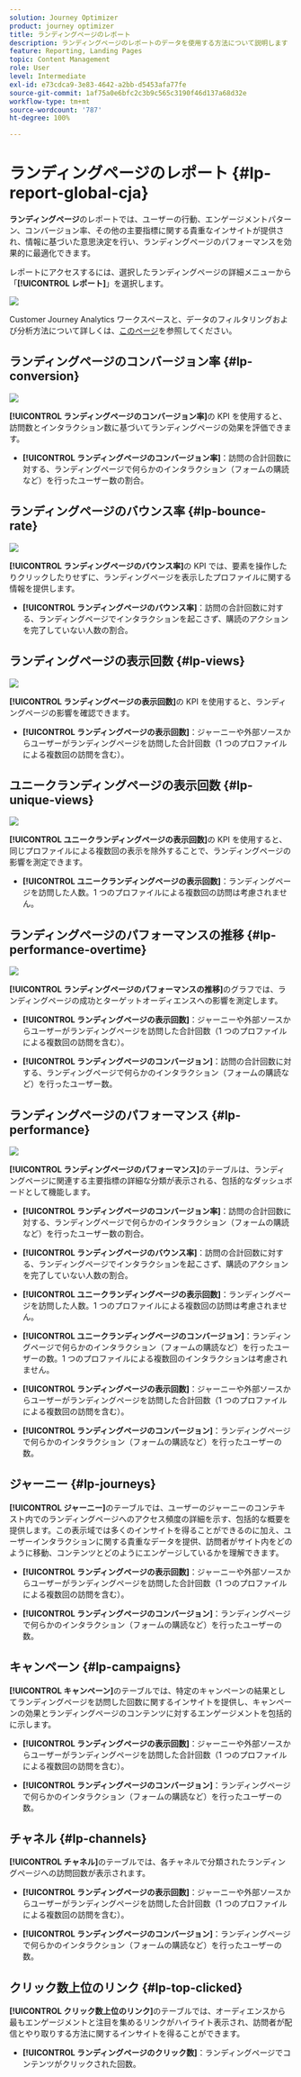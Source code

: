 ```yaml
---
solution: Journey Optimizer
product: journey optimizer
title: ランディングページのレポート
description: ランディングページのレポートのデータを使用する方法について説明します
feature: Reporting, Landing Pages
topic: Content Management
role: User
level: Intermediate
exl-id: e73cdca9-3e83-4642-a2bb-d5453afa77fe
source-git-commit: 1af75a0e6bfc2c3b9c565c3190f46d137a68d32e
workflow-type: tm+mt
source-wordcount: '787'
ht-degree: 100%

---
```


# ランディングページのレポート {#lp-report-global-cja}

**ランディングページ**&#x200B;のレポートでは、ユーザーの行動、エンゲージメントパターン、コンバージョン率、その他の主要指標に関する貴重なインサイトが提供され、情報に基づいた意思決定を行い、ランディングページのパフォーマンスを効果的に最適化できます。

レポートにアクセスするには、選択したランディングページの詳細メニューから「**[!UICONTROL レポート]**」を選択します。

![](assets/cja-lp.png)

Customer Journey Analytics ワークスペースと、データのフィルタリングおよび分析方法について詳しくは、[このページ](https://experienceleague.adobe.com/ja/docs/analytics-platform/using/cja-workspace/home)を参照してください。

## ランディングページのコンバージョン率 {#lp-conversion}

![](assets/cja-lp-conversion-rate.png)

**[!UICONTROL ランディングページのコンバージョン率]**&#x200B;の KPI を使用すると、訪問数とインタラクション数に基づいてランディングページの効果を評価できます。

* **[!UICONTROL ランディングページのコンバージョン率]**：訪問の合計回数に対する、ランディングページで何らかのインタラクション（フォームの購読など）を行ったユーザー数の割合。

## ランディングページのバウンス率 {#lp-bounce-rate}

![](assets/cja-lp-bounce-rate.png)

**[!UICONTROL ランディングページのバウンス率]**&#x200B;の KPI では、要素を操作したりクリックしたりせずに、ランディングページを表示したプロファイルに関する情報を提供します。

* **[!UICONTROL ランディングページのバウンス率]**：訪問の合計回数に対する、ランディングページでインタラクションを起こさず、購読のアクションを完了していない人数の割合。

## ランディングページの表示回数 {#lp-views}

![](assets/cja-lp-views.png)

**[!UICONTROL ランディングページの表示回数]**&#x200B;の KPI を使用すると、ランディングページの影響を確認できます。

* **[!UICONTROL ランディングページの表示回数]**：ジャーニーや外部ソースからユーザーがランディングページを訪問した合計回数（1 つのプロファイルによる複数回の訪問を含む）。

## ユニークランディングページの表示回数 {#lp-unique-views}

![](assets/cja-lp-unique-views.png)

**[!UICONTROL ユニークランディングページの表示回数]**&#x200B;の KPI を使用すると、同じプロファイルによる複数回の表示を除外することで、ランディングページの影響を測定できます。

* **[!UICONTROL ユニークランディングページの表示回数]**：ランディングページを訪問した人数。1 つのプロファイルによる複数回の訪問は考慮されません。

## ランディングページのパフォーマンスの推移 {#lp-performance-overtime}

![](assets/cja-lp-performance-overtime.png)

**[!UICONTROL ランディングページのパフォーマンスの推移]**&#x200B;のグラフでは、ランディングページの成功とターゲットオーディエンスへの影響を測定します。

* **[!UICONTROL ランディングページの表示回数]**：ジャーニーや外部ソースからユーザーがランディングページを訪問した合計回数（1 つのプロファイルによる複数回の訪問を含む）。

* **[!UICONTROL ランディングページのコンバージョン]**：訪問の合計回数に対する、ランディングページで何らかのインタラクション（フォームの購読など）を行ったユーザー数。

## ランディングページのパフォーマンス {#lp-performance}

![](assets/cja-lp-performance.png)

**[!UICONTROL ランディングページのパフォーマンス]**&#x200B;のテーブルは、ランディングページに関連する主要指標の詳細な分類が表示される、包括的なダッシュボードとして機能します。

* **[!UICONTROL ランディングページのコンバージョン率]**：訪問の合計回数に対する、ランディングページで何らかのインタラクション（フォームの購読など）を行ったユーザー数の割合。

* **[!UICONTROL ランディングページのバウンス率]**：訪問の合計回数に対する、ランディングページでインタラクションを起こさず、購読のアクションを完了していない人数の割合。

* **[!UICONTROL ユニークランディングページの表示回数]**：ランディングページを訪問した人数。1 つのプロファイルによる複数回の訪問は考慮されません。

* **[!UICONTROL ユニークランディングページのコンバージョン]**：ランディングページで何らかのインタラクション（フォームの購読など）を行ったユーザーの数。1 つのプロファイルによる複数回のインタラクションは考慮されません。

* **[!UICONTROL ランディングページの表示回数]**：ジャーニーや外部ソースからユーザーがランディングページを訪問した合計回数（1 つのプロファイルによる複数回の訪問を含む）。

* **[!UICONTROL ランディングページのコンバージョン]**：ランディングページで何らかのインタラクション（フォームの購読など）を行ったユーザーの数。

## ジャーニー {#lp-journeys}

**[!UICONTROL ジャーニー]**&#x200B;のテーブルでは、ユーザーのジャーニーのコンテキスト内でのランディングページへのアクセス頻度の詳細を示す、包括的な概要を提供します。この表示域では多くのインサイトを得ることができるのに加え、ユーザーインタラクションに関する貴重なデータを提供、訪問者がサイト内をどのように移動、コンテンツとどのようにエンゲージしているかを理解できます。

* **[!UICONTROL ランディングページの表示回数]**：ジャーニーや外部ソースからユーザーがランディングページを訪問した合計回数（1 つのプロファイルによる複数回の訪問を含む）。

* **[!UICONTROL ランディングページのコンバージョン]**：ランディングページで何らかのインタラクション（フォームの購読など）を行ったユーザーの数。

## キャンペーン {#lp-campaigns}

**[!UICONTROL キャンペーン]**&#x200B;のテーブルでは、特定のキャンペーンの結果としてランディングページを訪問した回数に関するインサイトを提供し、キャンペーンの効果とランディングページのコンテンツに対するエンゲージメントを包括的に示します。

* **[!UICONTROL ランディングページの表示回数]**：ジャーニーや外部ソースからユーザーがランディングページを訪問した合計回数（1 つのプロファイルによる複数回の訪問を含む）。

* **[!UICONTROL ランディングページのコンバージョン]**：ランディングページで何らかのインタラクション（フォームの購読など）を行ったユーザーの数。

## チャネル {#lp-channels}

**[!UICONTROL チャネル]**&#x200B;のテーブルでは、各チャネルで分類されたランディングページへの訪問回数が表示されます。

* **[!UICONTROL ランディングページの表示回数]**：ジャーニーや外部ソースからユーザーがランディングページを訪問した合計回数（1 つのプロファイルによる複数回の訪問を含む）。

* **[!UICONTROL ランディングページのコンバージョン]**：ランディングページで何らかのインタラクション（フォームの購読など）を行ったユーザーの数。

## クリック数上位のリンク {#lp-top-clicked}

**[!UICONTROL クリック数上位のリンク]**&#x200B;のテーブルでは、オーディエンスから最もエンゲージメントと注目を集めるリンクがハイライト表示され、訪問者が配信とやり取りする方法に関するインサイトを得ることができます。

* **[!UICONTROL ランディングページのクリック数]**：ランディングページでコンテンツがクリックされた回数。
